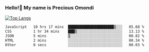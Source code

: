 ### Hello!👋 My name is Precious Omondi 

[![Top Langs](https://github-readme-stats.vercel.app/api/top-langs/?username=Presho99&langs_count=8&theme=dark)](https://github.com/Presho99/github-readme-stats)



<!--START_SECTION:waka-->

```txt
JavaScript   10 hrs 17 mins  █████████████████████▒░░░   85.68 %
CSS          1 hr 34 mins    ███▒░░░░░░░░░░░░░░░░░░░░░   13.13 %
JSON         5 mins          ▒░░░░░░░░░░░░░░░░░░░░░░░░   00.82 %
HTML         2 mins          ░░░░░░░░░░░░░░░░░░░░░░░░░   00.34 %
Other        0 secs          ░░░░░░░░░░░░░░░░░░░░░░░░░   00.03 %
```

<!--END_SECTION:waka-->

